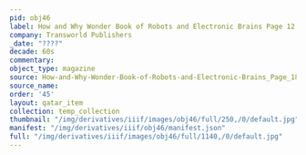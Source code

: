 ```yaml
---
pid: obj46
label: How and Why Wonder Book of Robots and Electronic Brains Page 12
company: Transworld Publishers
_date: "????"
decade: 60s
commentary:
object_type: magazine
source: How-and-Why-Wonder-Book-of-Robots-and-Electronic-Brains_Page_18
source_name:
order: '45'
layout: qatar_item
collection: temp_collection
thumbnail: "/img/derivatives/iiif/images/obj46/full/250,/0/default.jpg"
manifest: "/img/derivatives/iiif/obj46/manifest.json"
full: "/img/derivatives/iiif/images/obj46/full/1140,/0/default.jpg"
---
```

